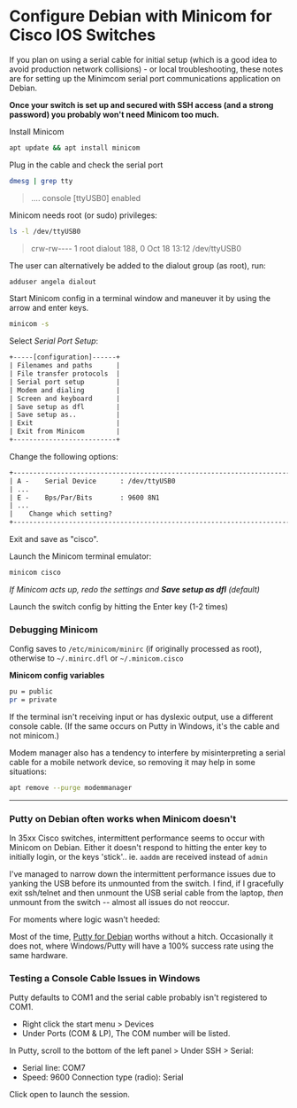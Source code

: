 # Configure Debian with Minicom for Cisco IOS Switches
If you plan on using a serial cable for initial setup (which is a good idea to avoid production network collisions) - or local troubleshooting, these notes are for setting up the Minimcom serial port communications application on Debian.

**Once your switch is set up and secured with SSH access (and a strong password) you probably won't need Minicom too much.**

Install Minicom

```bash
apt update && apt install minicom
```
Plug in  the cable and check the serial port
```bash
dmesg | grep tty
```
> .... console [ttyUSB0] enabled

Minicom needs root (or sudo) privileges:
```bash
ls -l /dev/ttyUSB0
```
> crw-rw---- 1 root dialout 188, 0 Oct 18 13:12 /dev/ttyUSB0

The user can alternatively be added to the dialout group (as root), run:
```bash
adduser angela dialout
```


Start Minicom config in a terminal window and maneuver it by using the arrow and enter keys.
```bash
minicom -s
```

Select *Serial Port Setup*:
```txt
+-----[configuration]------+
| Filenames and paths      |
| File transfer protocols  |
| Serial port setup        |
| Modem and dialing        |
| Screen and keyboard      |
| Save setup as dfl        |
| Save setup as..          |
| Exit                     |
| Exit from Minicom        |
+--------------------------+
```

Change the following options:
```txt
+-----------------------------------------------------------------------+
| A -    Serial Device      : /dev/ttyUSB0                              |
| ...                                                                   |
| E -    Bps/Par/Bits       : 9600 8N1                                  |
| ...                                                                   |
|    Change which setting?                                              |
+-----------------------------------------------------------------------+
```
Exit and save as "cisco".  

Launch the Minicom terminal emulator:
```bash
minicom cisco
```

*If Minicom acts up, redo the settings and **Save setup as dfl** (default)*

Launch the switch config by hitting the Enter key (1-2 times)


### Debugging Minicom
Config saves to `/etc/minicom/minirc` (if originally processed as root), otherwise to `~/.minirc.dfl` or `~/.minicom.cisco`

**Minicom config variables**
```bash
pu = public
pr = private
```

If the terminal isn't receiving input or has dyslexic output, use a different console cable.  (If the same occurs on Putty in Windows, it's the cable and not minicom.)

Modem manager also has a tendency to interfere by misinterpreting a serial cable for a mobile network device, so removing it may help in some situations:
```bash
apt remove --purge modemmanager
```

***

### Putty on Debian often works when Minicom doesn't
In 35xx Cisco switches, intermittent performance seems to occur with Minicom on Debian.  Either it doesn't respond to hitting the enter key to initially login, or the keys 'stick'.. ie. `aaddm` are received instead of `admin`

I've managed to narrow down the intermittent performance issues due to yanking the USB before its unmounted from the switch.  I find, if I gracefully exit ssh/telnet and then unmount the USB serial cable from the laptop, *then* unmount from the switch -- almost all issues do not reoccur.

For moments where logic wasn't heeded:

Most of the time, [Putty for Debian](https://packages.debian.org/stretch/putty) worths without a hitch.  Occasionally it does not, where Windows/Putty will have a 100% success rate using the same hardware.

### Testing a Console Cable Issues in Windows
Putty defaults to COM1 and the serial cable probably isn't registered to COM1.
- Right click the start menu > Devices
- Under Ports (COM & LP), The COM number will be listed.

In Putty, scroll to the bottom of the left panel > Under SSH > Serial:
- Serial line: COM7
- Speed: 9600
Connection type (radio): Serial

Click open to launch the session.
